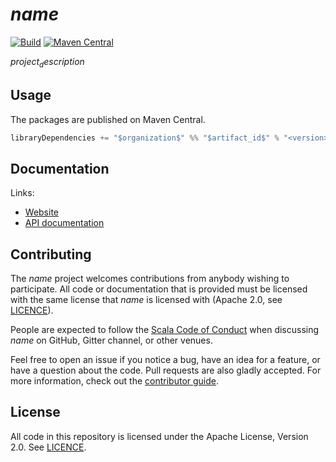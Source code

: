 # $name$

[![Build](https://github.com/$github_user_id$/$github_repository_name$/workflows/build/badge.svg?branch=main)](https://github.com/$github_user_id$/$github_repository_name$/actions?query=branch%3Amain+workflow%3Abuild) [![Maven Central](https://maven-badges.herokuapp.com/maven-central/$organization$/$artifact_id$_2.13/badge.svg)](https://maven-badges.herokuapp.com/maven-central/$organization$/$artifact_id$_2.13)

$project_description$

## Usage

The packages are published on Maven Central.

```scala
libraryDependencies += "$organization$" %% "$artifact_id$" % "<version>"
```

## Documentation

Links:

- [Website](https://$microsite_domain$$microsite_base_url$)
- [API documentation](https://$microsite_domain$$microsite_base_url$api/)

## Contributing

The $name$ project welcomes contributions from anybody wishing to participate.  All code or documentation that is provided must be licensed with the same license that $name$ is licensed with (Apache 2.0, see [LICENCE](./LICENSE.md)).

People are expected to follow the [Scala Code of Conduct](./CODE_OF_CONDUCT.md) when discussing $name$ on GitHub, Gitter channel, or other venues.

Feel free to open an issue if you notice a bug, have an idea for a feature, or have a question about the code. Pull requests are also gladly accepted. For more information, check out the [contributor guide](./CONTRIBUTING.md).

## License

All code in this repository is licensed under the Apache License, Version 2.0.  See [LICENCE](./LICENSE.md).

